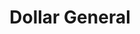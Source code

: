 ---
title: "Dollar General"
url: /chicago/dollar-general-south-ashland-avenue-2/
shop: Kramladen
---